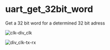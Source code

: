 # uart_get_32bit_word
 Get a 32 bit word for a determined 32 bit adress
 
![clk-div_clk](https://user-images.githubusercontent.com/64666124/151864351-580eeece-ec95-4e8b-9a3c-a9e562a124a2.png)

![div_clk-tx-rx](https://user-images.githubusercontent.com/64666124/151864194-effec6cd-b6f5-4af7-83d8-b658d15efb93.png)
